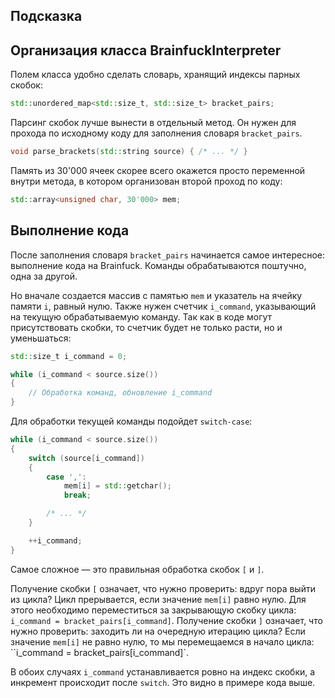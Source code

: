 ## Подсказка

## Организация класса BrainfuckInterpreter

Полем класса удобно сделать словарь, хранящий индексы парных скобок:

```c++
std::unordered_map<std::size_t, std::size_t> bracket_pairs;
```

Парсинг скобок лучше вынести в отдельный метод. Он нужен для прохода по исходному коду для заполнения словаря `bracket_pairs`.

```c++
void parse_brackets(std::string source) { /* ... */ }
```

Память из 30'000 ячеек скорее всего окажется просто переменной внутри метода, в котором организован второй проход по коду:

```c++
std::array<unsigned char, 30'000> mem;
```

## Выполнение кода

После заполнения словаря `bracket_pairs` начинается самое интересное: выполнение кода на Brainfuck. Команды обрабатываются поштучно, одна за другой.

Но вначале создается массив с памятью `mem` и указатель на ячейку памяти `i`, равный нулю. Также нужен счетчик `i_command`, указывающий на текущую обрабатываемую команду. Так как в коде могут присутствовать скобки, то счетчик будет не только расти, но и уменьшаться:

```c++
std::size_t i_command = 0;

while (i_command < source.size())
{
    // Обработка команд, обновление i_command
}
```

Для обработки текущей команды подойдет `switch-case`:

```c++
while (i_command < source.size())
{
    switch (source[i_command])
    {
        case ',':
            mem[i] = std::getchar();
            break;

        /* ... */
    }

    ++i_command;
}

```

Самое сложное — это правильная обработка скобок `[` и `]`.

Получение скобки `[` означает, что нужно проверить: вдруг пора выйти из цикла? Цикл прерывается, если значение `mem[i]` равно нулю. Для этого необходимо переместиться за закрывающую скобку цикла: `i_command = bracket_pairs[i_command]`. Получение скобки `]` означает, что нужно проверить: заходить ли на очередную итерацию цикла? Если значение `mem[i]` не равно нулю, то мы перемещаемся в начало цикла: ``i_command = bracket_pairs[i_command]`.

В обоих случаях `i_command` устанавливается ровно на индекс скобки, а инкремент происходит после `switch`. Это видно в примере кода выше.

